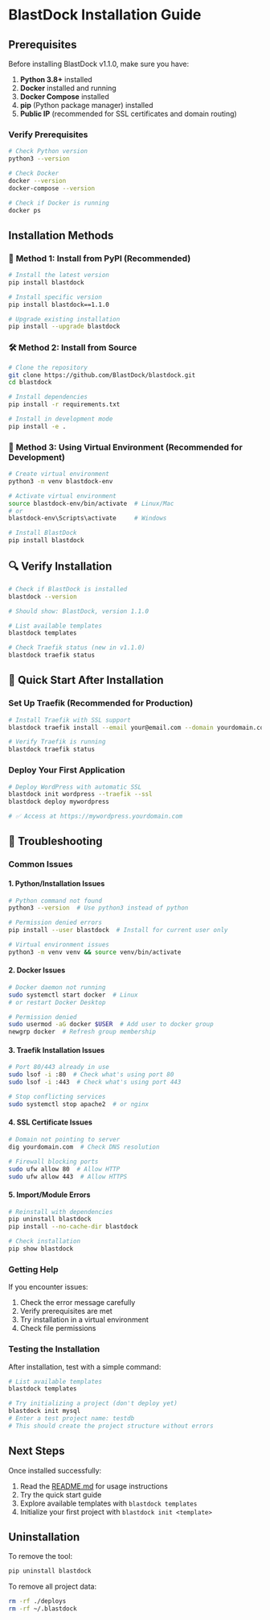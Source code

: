 # BlastDock Installation Guide

## Prerequisites

Before installing BlastDock v1.1.0, make sure you have:

1. **Python 3.8+** installed
2. **Docker** installed and running
3. **Docker Compose** installed
4. **pip** (Python package manager) installed
5. **Public IP** (recommended for SSL certificates and domain routing)

### Verify Prerequisites

```bash
# Check Python version
python3 --version

# Check Docker
docker --version
docker-compose --version

# Check if Docker is running
docker ps
```

## Installation Methods

### 🚀 **Method 1: Install from PyPI (Recommended)**

```bash
# Install the latest version
pip install blastdock

# Install specific version
pip install blastdock==1.1.0

# Upgrade existing installation
pip install --upgrade blastdock
```

### 🛠 **Method 2: Install from Source**

```bash
# Clone the repository
git clone https://github.com/BlastDock/blastdock.git
cd blastdock

# Install dependencies
pip install -r requirements.txt

# Install in development mode
pip install -e .
```

### 🐍 **Method 3: Using Virtual Environment (Recommended for Development)**

```bash
# Create virtual environment
python3 -m venv blastdock-env

# Activate virtual environment
source blastdock-env/bin/activate  # Linux/Mac
# or
blastdock-env\Scripts\activate     # Windows

# Install BlastDock
pip install blastdock
```

## 🔍 Verify Installation

```bash
# Check if BlastDock is installed
blastdock --version

# Should show: BlastDock, version 1.1.0

# List available templates
blastdock templates

# Check Traefik status (new in v1.1.0)
blastdock traefik status
```

## 🚀 Quick Start After Installation

### Set Up Traefik (Recommended for Production)

```bash
# Install Traefik with SSL support
blastdock traefik install --email your@email.com --domain yourdomain.com

# Verify Traefik is running
blastdock traefik status
```

### Deploy Your First Application

```bash
# Deploy WordPress with automatic SSL
blastdock init wordpress --traefik --ssl
blastdock deploy mywordpress

# ✅ Access at https://mywordpress.yourdomain.com
```

## 🚨 Troubleshooting

### Common Issues

#### 1. **Python/Installation Issues**
```bash
# Python command not found
python3 --version  # Use python3 instead of python

# Permission denied errors
pip install --user blastdock  # Install for current user only

# Virtual environment issues
python3 -m venv venv && source venv/bin/activate
```

#### 2. **Docker Issues**
```bash
# Docker daemon not running
sudo systemctl start docker  # Linux
# or restart Docker Desktop

# Permission denied
sudo usermod -aG docker $USER  # Add user to docker group
newgrp docker  # Refresh group membership
```

#### 3. **Traefik Installation Issues**
```bash
# Port 80/443 already in use
sudo lsof -i :80  # Check what's using port 80
sudo lsof -i :443  # Check what's using port 443

# Stop conflicting services
sudo systemctl stop apache2  # or nginx
```

#### 4. **SSL Certificate Issues**
```bash
# Domain not pointing to server
dig yourdomain.com  # Check DNS resolution

# Firewall blocking ports
sudo ufw allow 80  # Allow HTTP
sudo ufw allow 443  # Allow HTTPS
```

#### 5. **Import/Module Errors**
```bash
# Reinstall with dependencies
pip uninstall blastdock
pip install --no-cache-dir blastdock

# Check installation
pip show blastdock
```

### Getting Help

If you encounter issues:

1. Check the error message carefully
2. Verify prerequisites are met
3. Try installation in a virtual environment
4. Check file permissions

### Testing the Installation

After installation, test with a simple command:

```bash
# List available templates
blastdock templates

# Try initializing a project (don't deploy yet)
blastdock init mysql
# Enter a test project name: testdb
# This should create the project structure without errors
```

## Next Steps

Once installed successfully:

1. Read the [README.md](README.md) for usage instructions
2. Try the quick start guide
3. Explore available templates with `blastdock templates`
4. Initialize your first project with `blastdock init <template>`

## Uninstallation

To remove the tool:

```bash
pip uninstall blastdock
```

To remove all project data:

```bash
rm -rf ./deploys
rm -rf ~/.blastdock
```